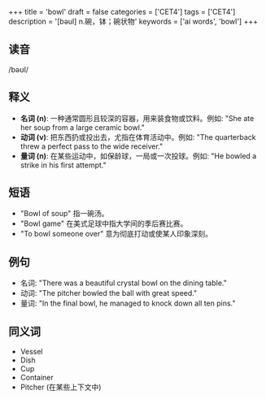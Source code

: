 +++
title = 'bowl'
draft = false
categories = ['CET4']
tags = ['CET4']
description = '[bəul] n.碗，钵；碗状物'
keywords = ['ai words', 'bowl']
+++

## 读音
/bəʊl/

## 释义
- **名词 (n)**: 一种通常圆形且较深的容器，用来装食物或饮料。例如: "She ate her soup from a large ceramic bowl."
- **动词 (v)**: 把东西扔或投出去，尤指在体育活动中。例如: "The quarterback threw a perfect pass to the wide receiver."
- **量词 (n)**: 在某些运动中，如保龄球，一局或一次投球。例如: "He bowled a strike in his first attempt."

## 短语
- "Bowl of soup" 指一碗汤。
- "Bowl game" 在美式足球中指大学间的季后赛比赛。
- "To bowl someone over" 意为彻底打动或使某人印象深刻。

## 例句
- 名词: "There was a beautiful crystal bowl on the dining table."
- 动词: "The pitcher bowled the ball with great speed."
- 量词: "In the final bowl, he managed to knock down all ten pins."

## 同义词
- Vessel
- Dish
- Cup
- Container
- Pitcher (在某些上下文中)
